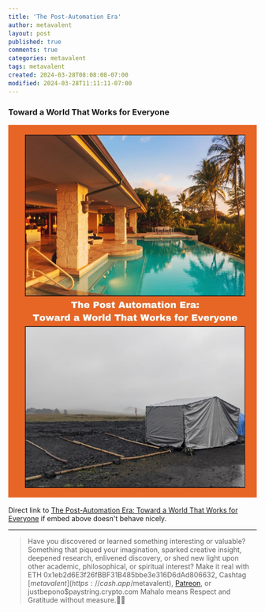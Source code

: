 ```yaml
---
title: 'The Post-Automation Era'
author: metavalent
layout: post
published: true
comments: true
categories: metavalent
tags: metavalent
created: 2024-03-28T08:08:08-07:00
modified: 2024-03-28T11:11:11-07:00
---
```


### Toward a World That Works for Everyone

[![Book - The Post-Automation Era: Toward a World That Works for Everyone](/assets/images/PostAutomationEraBookCover.jpg)](https://www.amazon.com/dp/1732930031)

Direct link to [The Post-Automation Era: Toward a World That Works for Everyone](https://www.amazon.com/dp/1732930031) if embed above doesn't behave nicely.

---
> Have you discovered or learned something interesting or valuable? Something that piqued your imagination, sparked creative insight, deepened research, enlivened discovery, or shed new light upon other academic, philosophical, or spiritual interest? Make it real with ETH 0x1eb2d6E3f26fBBF31B485bbe3e316D6dAd806632, Cashtag [$metavalent](https://cash.app/$metavalent), [Patreon](https://patreon.com/metavalent), or justbepono$paystring.crypto.com Mahalo means Respect and Gratitude without measure.🙏🏼

